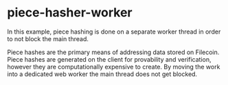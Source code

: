 # piece-hasher-worker

In this example, piece hashing is done on a separate worker thread in order to not block the main thread.

Piece hashes are the primary means of addressing data stored on Filecoin. Piece hashes are generated on the client for provability and verification, however they are computationally expensive to create. By moving the work into a dedicated web worker the main thread does not get blocked.
